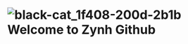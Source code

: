 # ![black-cat_1f408-200d-2b1b](https://user-images.githubusercontent.com/97395703/148689379-f297edf4-5025-4a9e-92dc-5c35314958a8.png) Welcome to Zynh Github
